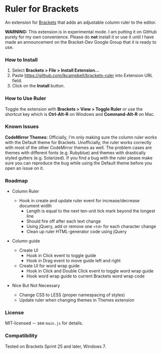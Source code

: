 # Ruler for Brackets
An extension for [Brackets](https://github.com/adobe/brackets/) that adds
an adjustable column ruler to the editor.

**WARNING:** This extension is in experimental mode. I am putting it on
GitHub purely for my own convenience.  Please do **not** install it or
use it until I have made an announcement on the Bracket-Dev Google Group
that it is ready to use.

### How to Install
1. Select **Brackets > File > Install Extension...**
2. Paste https://github.com/lkcampbell/brackets-ruler
into Extension URL field.
3. Click on the **Install** button.

### How to Use Ruler
Toggle the extension with **Brackets > View > Toggle Ruler** or use the
shortcut key which is **Ctrl-Alt-R** on Windows and **Command-Alt-R** on Mac.

### Known Issues

**CodeMirror Themes:** Officially, I'm only making sure the column ruler
works with the Default theme for Brackets. Unofficially, the ruler works
correctly with most of the other CodeMirror themes as well. The problem
cases are themes with different fonts (e.g. Rubyblue) and themes with
drastically styled gutters (e.g. Solarized). If you find a bug with
the ruler please make sure you can reproduce the bug while using the
Default theme before you open an issue on it.

### Roadmap

* Column Ruler
  * Hook in create and update ruler event for increase/decrease document width
     * Length is equal to the next ten-unit tick mark beyond the longest line
     * Should fire off after each text change
     * Using jQuery, add or remove one `<td>` for each character change
     * Clean up ruler HTML-generator code using jQuery

* Column guide
   * Create UI
      * Hook in Click event to toggle guide
      * Hook in Drag event to move guide left and right
   * Create UI for word wrap guide
      * Hook in Click and Double Click event to toggle word wrap guide
      * Hook word wrap guide to current Brackets word wrap code
  
* Nice But Not Necessary
   * Change CSS to LESS (proper namespacing of styles)
   * Update ruler when changing themes in Themes extension

### License
MIT-licensed -- see `main.js` for details.

### Compatibility
Tested on Brackets Sprint 25 and later, Windows 7.
